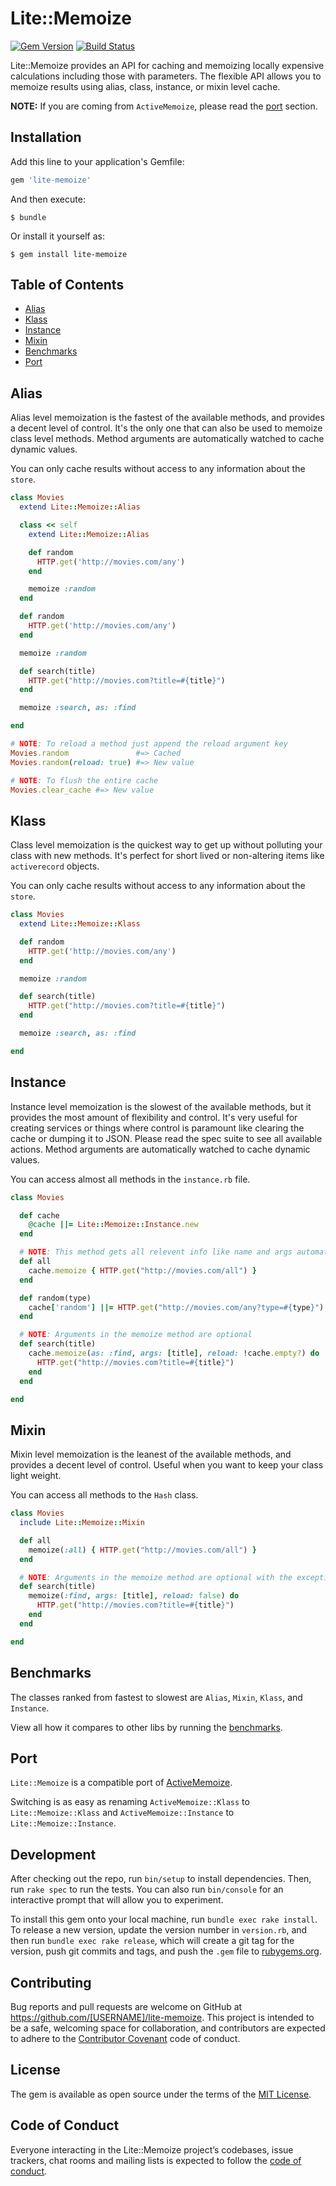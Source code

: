 # Lite::Memoize

[![Gem Version](https://badge.fury.io/rb/lite-memoize.svg)](http://badge.fury.io/rb/lite-memoize)
[![Build Status](https://travis-ci.org/drexed/lite-memoize.svg?branch=master)](https://travis-ci.org/drexed/lite-memoize)

Lite::Memoize provides an API for caching and memoizing locally expensive calculations including those with parameters. The flexible API allows you to memoize results using alias, class, instance, or mixin level cache.

**NOTE:** If you are coming from `ActiveMemoize`, please read the [port](#port) section.

## Installation

Add this line to your application's Gemfile:

```ruby
gem 'lite-memoize'
```

And then execute:

    $ bundle

Or install it yourself as:

    $ gem install lite-memoize

## Table of Contents

* [Alias](#alias)
* [Klass](#klass)
* [Instance](#instance)
* [Mixin](#mixin)
* [Benchmarks](#benchmarks)
* [Port](#port)

## Alias

Alias level memoization is the fastest of the available methods, and provides a decent level
of control. It's the only one that can also be used to memoize class level methods. Method
arguments are automatically watched to cache dynamic values.

You can only cache results without access to any information about the `store`.

```ruby
class Movies
  extend Lite::Memoize::Alias

  class << self
    extend Lite::Memoize::Alias

    def random
      HTTP.get('http://movies.com/any')
    end

    memoize :random
  end

  def random
    HTTP.get('http://movies.com/any')
  end

  memoize :random

  def search(title)
    HTTP.get("http://movies.com?title=#{title}")
  end

  memoize :search, as: :find

end

# NOTE: To reload a method just append the reload argument key
Movies.random               #=> Cached
Movies.random(reload: true) #=> New value

# NOTE: To flush the entire cache
Movies.clear_cache #=> New value
```

## Klass

Class level memoization is the quickest way to get up without polluting your class with new methods.
It's perfect for short lived or non-altering items like `activerecord` objects.

You can only cache results without access to any information about the `store`.

```ruby
class Movies
  extend Lite::Memoize::Klass

  def random
    HTTP.get('http://movies.com/any')
  end

  memoize :random

  def search(title)
    HTTP.get("http://movies.com?title=#{title}")
  end

  memoize :search, as: :find

end
```

## Instance

Instance level memoization is the slowest of the available methods, but it provides
the most amount of flexibility and control. It's very useful for creating services or things
where control is paramount like clearing the cache or dumping it to JSON. Please read the spec
suite to see all available actions. Method arguments are automatically watched to cache dynamic
values.

You can access almost all methods in the `instance.rb` file.

```ruby
class Movies

  def cache
    @cache ||= Lite::Memoize::Instance.new
  end

  # NOTE: This method gets all relevent info like name and args automatically
  def all
    cache.memoize { HTTP.get("http://movies.com/all") }
  end

  def random(type)
    cache['random'] ||= HTTP.get("http://movies.com/any?type=#{type}")
  end

  # NOTE: Arguments in the memoize method are optional
  def search(title)
    cache.memoize(as: :find, args: [title], reload: !cache.empty?) do
      HTTP.get("http://movies.com?title=#{title}")
    end
  end

end
```

## Mixin

Mixin level memoization is the leanest of the available methods, and provides a decent level
of control. Useful when you want to keep your class light weight.

You can access all methods to the `Hash` class.

```ruby
class Movies
  include Lite::Memoize::Mixin

  def all
    memoize(:all) { HTTP.get("http://movies.com/all") }
  end

  # NOTE: Arguments in the memoize method are optional with the exception of method name
  def search(title)
    memoize(:find, args: [title], reload: false) do
      HTTP.get("http://movies.com?title=#{title}")
    end
  end

end
```

## Benchmarks

The classes ranked from fastest to slowest are `Alias`, `Mixin`, `Klass`, and `Instance`.

View all how it compares to other libs by running the [benchmarks](https://github.com/drexed/lite-statistics/tree/master/benchmarks).

## Port

`Lite::Memoize` is a compatible port of [ActiveMemoize](https://github.com/drexed/active_memoize).

Switching is as easy as renaming `ActiveMemoize::Klass` to `Lite::Memoize::Klass`
and  `ActiveMemoize::Instance` to `Lite::Memoize::Instance`.

## Development

After checking out the repo, run `bin/setup` to install dependencies. Then, run `rake spec` to run the tests. You can also run `bin/console` for an interactive prompt that will allow you to experiment.

To install this gem onto your local machine, run `bundle exec rake install`. To release a new version, update the version number in `version.rb`, and then run `bundle exec rake release`, which will create a git tag for the version, push git commits and tags, and push the `.gem` file to [rubygems.org](https://rubygems.org).

## Contributing

Bug reports and pull requests are welcome on GitHub at https://github.com/[USERNAME]/lite-memoize. This project is intended to be a safe, welcoming space for collaboration, and contributors are expected to adhere to the [Contributor Covenant](http://contributor-covenant.org) code of conduct.

## License

The gem is available as open source under the terms of the [MIT License](https://opensource.org/licenses/MIT).

## Code of Conduct

Everyone interacting in the Lite::Memoize project’s codebases, issue trackers, chat rooms and mailing lists is expected to follow the [code of conduct](https://github.com/[USERNAME]/lite-memoize/blob/master/CODE_OF_CONDUCT.md).

